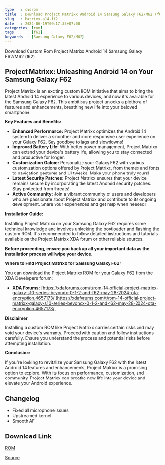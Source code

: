 ```yaml
---
type   : cusrom
title  : Download Project Matrixx Android 14 Samsung Galaxy F62/M62 (f62)
slug   : Matrixx-a14-f62
date   : 2024-06-19T09:17:35+07:00
categories: [rom]
tags      : [f62]
keywords  : [Samsung Galaxy F62/M62]
---
```


Download Custom Rom Project Matrixx Android 14 Samsung Galaxy F62/M62 (f62)

## Project Matrixx: Unleashing Android 14 on Your Samsung Galaxy F62

Project Matrixx is an exciting custom ROM initiative that aims to bring the latest Android 14 experience to various devices, and now it's available for the Samsung Galaxy F62. This ambitious project unlocks a plethora of features and enhancements, breathing new life into your beloved smartphone.

**Key Features and Benefits:**

* **Enhanced Performance:** Project Matrixx optimizes the Android 14 system to deliver a smoother and more responsive user experience on your Galaxy F62. Say goodbye to lags and slowdowns!
* **Improved Battery Life:** With better power management, Project Matrixx can extend your device's battery life, allowing you to stay connected and productive for longer.
* **Customization Galore:** Personalize your Galaxy F62 with various customization options offered by Project Matrixx, from themes and fonts to navigation gestures and UI tweaks. Make your phone truly yours!
* **Latest Security Patches:** Project Matrixx ensures that your device remains secure by incorporating the latest Android security patches. Stay protected from threats!
* **Active Community:** Join a vibrant community of users and developers who are passionate about Project Matrixx and contribute to its ongoing development. Share your experiences and get help when needed!

**Installation Guide:**

Installing Project Matrixx on your Samsung Galaxy F62 requires some technical knowledge and involves unlocking the bootloader and flashing the custom ROM. It's recommended to follow detailed instructions and tutorials available on the Project Matrixx XDA forum or other reliable sources.

**Before proceeding, ensure you back up all your important data as the installation process will wipe your device.**

**Where to Find Project Matrixx for Samsung Galaxy F62:**

You can download the Project Matrixx ROM for your Galaxy F62 from the XDA Developers forum:

* **XDA Forums:** [https://xdaforums.com/t/rom-14-official-project-matrixx-galaxy-s10-series-beyondx-0-1-2-and-f62-may-28-2024-ota-encryption.4657173/](https://xdaforums.com/t/rom-14-official-project-matrixx-galaxy-s10-series-beyondx-0-1-2-and-f62-may-28-2024-ota-encryption.4657173/)

**Disclaimer:**

Installing a custom ROM like Project Matrixx carries certain risks and may void your device's warranty. Proceed with caution and follow instructions carefully. Ensure you understand the process and potential risks before attempting installation.

**Conclusion:**

If you're looking to revitalize your Samsung Galaxy F62 with the latest Android 14 features and enhancements, Project Matrixx is a promising option to explore. With its focus on performance, customization, and community, Project Matrixx can breathe new life into your device and elevate your Android experience.

## Changelog
- Fixed all microphone issues
- Upstreamed kernel
- Smooth AF

## Download Link
[ROM](https://sourceforge.net/projects/projectmatrixx/files/Android-14/f62/)

[Source](https://www.projectmatrixx.org/downloads/f62)


